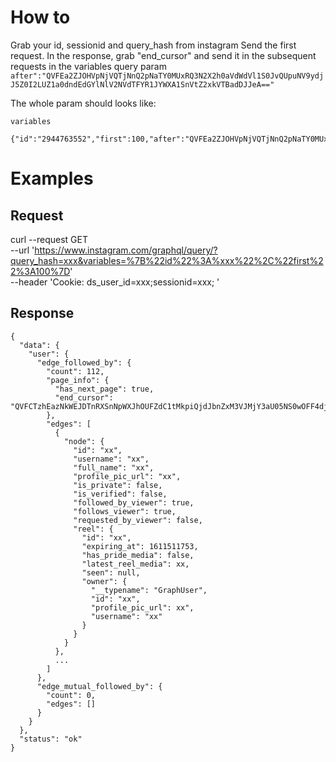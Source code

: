 # How to

Grab your id, sessionid and query_hash from instagram
Send the first request. In the response, grab "end_cursor" and send it in the subsequent requests in the variables query param `after":"QVFEa2ZJOHVpNjVQTjNnQ2pNaTY0MUxRQ3N2X2h0aVdWdVl1S0JvQUpuNV9ydjJ5Z0I2LUZ1a0dndEdGYlNlV2NVdTFYR1JYWXA1SnVtZ2xkVTBadDJJeA=="`

The whole param should looks like:
```
variables
	{"id":"2944763552","first":100,"after":"QVFEa2ZJOHVpNjVQTjNnQ2pNaTY0MUxRQ3N2X2h0aVdWdVl1S0JvQUpuNV9ydjJ5Z0I2LUZ1a0dndEdGYlNlV2NVdTFYR1JYWXA1SnVtZ2xkVTBadDJJeA=="}
```

# Examples

## Request

curl --request GET \
  --url 'https://www.instagram.com/graphql/query/?query_hash=xxx&variables=%7B%22id%22%3A%xxx%22%2C%22first%22%3A100%7D' \
  --header 'Cookie: ds_user_id=xxx;sessionid=xxx; '

## Response

```
{
  "data": {
    "user": {
      "edge_followed_by": {
        "count": 112,
        "page_info": {
          "has_next_page": true,
          "end_cursor": "QVFCTzhEazNkWEJDTnRXSnNpWXJhOUFZdC1tMkpiQjdJbnZxM3VJMjY3aU05NS0wOFF4djBqckpmejlMdnctOUFNS3hXeHJrMjFXVXp5YmtyVkh0QWJ0Vw=="
        },
        "edges": [
          {
            "node": {
              "id": "xx",
              "username": "xx",
              "full_name": "xx",
              "profile_pic_url": "xx",
              "is_private": false,
              "is_verified": false,
              "followed_by_viewer": true,
              "follows_viewer": true,
              "requested_by_viewer": false,
              "reel": {
                "id": "xx",
                "expiring_at": 1611511753,
                "has_pride_media": false,
                "latest_reel_media": xx,
                "seen": null,
                "owner": {
                  "__typename": "GraphUser",
                  "id": "xx",
                  "profile_pic_url": xx",
                  "username": "xx"
                }
              }
            }
          },
          ...
        ]
      },
      "edge_mutual_followed_by": {
        "count": 0,
        "edges": []
      }
    }
  },
  "status": "ok"
}
```